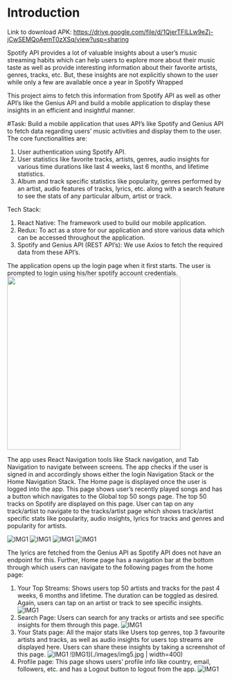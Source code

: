 # Introduction

Link to download APK: https://drive.google.com/file/d/1QjerTFILLw9eZj-jCwSEMQoAemT0zXSq/view?usp=sharing

Spotify API provides a lot of valuable insights about a user’s music streaming habits which can help users to explore more about their music taste as well as provide interesting information about their favorite artists, genres, tracks, etc. But, these insights are not explicitly shown to the user while only a few are available once a year in Spotify Wrapped

This project aims to fetch this information from Spotify API as well as other API’s like the Genius API and build a mobile application to display these insights in an efficient and insightful manner.

#Task:
Build a mobile application that uses API’s like Spotify and Genius API to fetch data regarding users’ music activities and display them to the user.
The core functionalities are:
1. User authentication using Spotify API.
2. User statistics like favorite tracks, artists, genres, audio insights for various time durations like last 4 weeks, last 6 months, and lifetime statistics.
3. Album and track specific statistics like popularity, genres performed by an artist, audio features of tracks, lyrics, etc. along with a search feature to see the stats of any particular album, artist or track.

Tech Stack:
1. React Native: The framework used to build our mobile application.
2. Redux: To act as a store for our application and store various data which can be accessed throughout the application.
3. Spotify and Genius API (REST API’s): We use Axios to fetch the required data from these API’s.

The application opens up the login page when it first starts. The user is prompted to login using his/her spotify account credentials. 
<img src="./images/img2.jpg" width="400">

The app uses React Navigation tools like Stack navigation, and Tab Navigation to navigate between screens.
The app checks if the user is signed in and accordingly shows either the login Navigation Stack or the Home Navigation Stack.
The Home page is displayed once the user is logged into the app. This page shows user’s recently played songs and has a button which navigates to the Global top 50 songs page. The top 50 tracks on Spotify are displayed on this page. User can tap on any track/artist to navigate to the tracks/artist page which shows track/artist specific stats like popularity, audio insights, lyrics for tracks and genres and popularity for artists.

![IMG1](./images/img3.jpg)
![IMG1](./images/img8.jpg)
![IMG1](./images/img10.jpg)
![IMG1](./images/img7.jpg)

The lyrics are fetched from the Genius API as Spotify API does not have an endpoint for this. Further, Home page has a navigation bar at the bottom through which users can navigate to the following pages from the home page:
1. Your Top Streams: Shows users top 50 artists and tracks for the past 4 weeks, 6 months and lifetime. The duration can be toggled as desired. Again, users can tap on an artist or track to see specific insights.
![IMG1](./images/img4.jpg)
2. Search Page: Users can search for any tracks or artists and see specific insights for them through this page.
![IMG1](./images/img1.jpg)
3. Your Stats page: All the major stats like Users top genres, top 3 favourite artists and tracks, as well as audio insights for users top streams are displayed here. Users can share these insights by taking a screenshot of this page.
![IMG1](./images/img6.jpg)
![IMG1](./images/img5.jpg | width=400)
4. Profile page: This page shows users’ profile info like country, email, followers, etc. and has a Logout button to logout from the app.
![IMG1](./images/img9.jpg)
